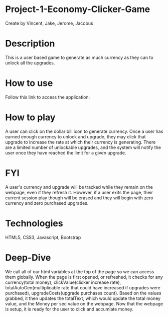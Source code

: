 # Project-1-Economy-Clicker-Game
 Create by Vincent, Jake, Jerome, Jacobus

# Description
 This is a user based game to generate as much currency as they can to unlock all the upgrades.

# How to use
 Follow this link to access the application:

# How to play
 A user can click on the dollar bill icon to generate currency.
 Once a user has earned enough currency to unlock and upgrade, they may click that upgrade to increase the rate at which their currency is generating.
 There are a limited number of unlockable upgrades, and the system will notify the user once they have reached the limit for a given upgrade.

# FYI
 A user's  currency and upgrade will be tracked while they remain on the webpage, even if they refresh it. However, if a user exits the page, their current session play though will be erased and they will begin with zero currency and zero purchased upgrades.

# Technologies
HTML5, CSS3, Javascript, Bootstrap

# Deep-Dive
We call all of our html variables at the top of the page so we can access them globally.
When the page is first opened, or refreshed, it checks for any currency(total money), clickValue(clicker increase rate), totalAutoGen(multiplicable rate that could have increased if upgrades were purchased), upgradeCosts(upgrade purchases count).
Based on the values grabbed, it then updates the totalText, which would update the total money value, and the Money per sec value on the webpage.
Now that the webpage is setup, it is ready for the user to click and accumlate money.
